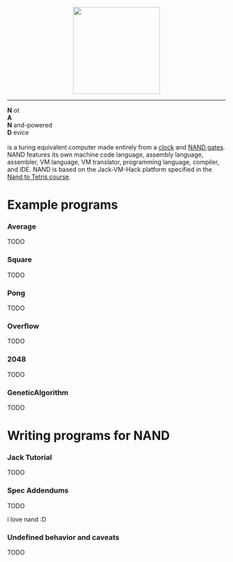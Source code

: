 <p align="center">
    <img src="logo.png" width="200">
</p>
<hr>

<b>N</b> ot\
<b>A</b> \
<b>N</b> and-powered\
<b>D</b> evice\
\
is a turing equivalent computer made entirely from a [clock](https://en.wikipedia.org/wiki/Clock_rate) and [NAND gates](https://en.wikipedia.org/wiki/NAND_gate). NAND features its own machine code language, assembly language, assembler, VM language, VM translator, programming language, compiler, and IDE. NAND is based on the Jack-VM-Hack platform specified in the [Nand to Tetris course](https://www.nand2tetris.org).

# Example programs

### Average

TODO

### Square

TODO

### Pong

TODO

### Overflow

TODO

### 2048

TODO

### GeneticAlgorithm

TODO


# Writing programs for NAND

### Jack Tutorial

TODO

### Spec Addendums

TODO

i love nand :D

### Undefined behavior and caveats

TODO


